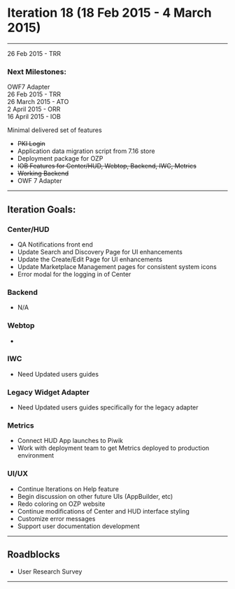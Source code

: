 # Iteration 18 (18 Feb 2015 - 4 March 2015)

*** 
26 Feb 2015 - TRR

### Next Milestones:
OWF7 Adapter
<br>26 Feb 2015 - TRR
<br>26 March 2015 - ATO
<br>2 April 2015 - ORR
<br>16 April 2015 - IOB

Minimal delivered set of features
* ~~PKI Login~~
* Application data migration script from 7.16 store
* Deployment package for OZP
* ~~IOB Features for Center/HUD, Webtop, Backend, IWC, Metrics~~
* ~~Working Backend~~
* OWF 7 Adapter


***

## Iteration Goals:
### Center/HUD
* QA Notifications front end
* Update Search and Discovery Page for UI enhancements
* Update the Create/Edit Page for UI enhancements
* Update Marketplace Management pages for consistent system icons
* Error modal for the logging in of Center

### Backend
* N/A

### Webtop
* 

### IWC
* Need Updated users guides

### Legacy Widget Adapter
* Need Updated users guides specifically for the legacy adapter


### Metrics
* Connect HUD App launches to Piwik
* Work with deployment team to get Metrics deployed to production environment

### UI/UX
* Continue Iterations on Help feature
* Begin discussion on other future UIs (AppBuilder, etc)
* Redo coloring on OZP website
* Continue modifications of Center and HUD interface styling
* Customize error messages
* Support user documentation development
***

## Roadblocks
* User Research Survey

***